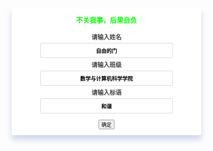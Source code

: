 <html lang="zh-CN"><head>
    <meta charset="UTF-8">
    <meta name="renderer" content="webkit">
    <meta http-equiv="X-UA-Compatible" content="IE=edge">
    <meta name="viewport" content="width=device-width, user-scalable=no, initial-scale=1.0, maximum-scale=1.0, minimum-scale=1.0">
    <title>福州大学一码通</title>
    <!-- <link type="text/css" rel="stylesheet" href="./lib/style.css"> -->
    <script src="./scripts/jquery-3.3.1.min.js"></script>
</head>
<style>
    .param-body {
    margin-top: 100px;
    padding: 16px 0;
    text-align: center;
    background:#fff;
    box-shadow:0px 12px 16px 0px rgba(140,157,210,0.4);
    border-radius:4px;
    }
    input{
    outline-style: none ;
    border: 1px solid #ccc; 
    border-radius: 3px;
    padding: 11px 12px;
    width: 70%;
    font-size: 14px;
    font-weight: 700;
    font-family: "Microsoft soft";
    text-align:center;
}
    p{
    font-size: 16px;
    font-weight: 700;
    font-family: "Microsoft soft";
    color: #444444;
    margin: 5px;
    }
    input:focus{
    border-color: #66afe9;
    outline: 0;
    -webkit-box-shadow: inset 0 1px 1px rgba(0,0,0,.075),0 0 8px rgba(102,175,233,.6);
    box-shadow: inset 0 1px 1px rgba(0,0,0,.075),0 0 8px rgba(102,175,233,.6)
    }
    

</style>
<body>
<div class="param-body">
    <p style="margin-bottom: 20px; color: #00FF00; font-size:large">不关我事，后果自负</p >
    <div>
    <p>请输入姓名</p >
    <input type="text" id="userName" value="自由的门" placeholder="请输入姓名">
    <p>请输入班级</p >
    <input type="text" id="deptName" value="数学与计算机科学学院" placeholder="请输入部门">
    <p>请输入标语</p >
    <input type="text" id="marqueeStr" value="和谐" placeholder="现在默认滚动标语为文明">
    <br>
    <br>
    <button id="send">确定</button>
</div>
</div>
</body>
<script>
    $(function() {
        $('#send').click(function() {
            var value1 = $('#userName').val();
            var value2 = $('#deptName').val();
            var value3 = $('#marqueeStr').val();
            var url = "/form.html?userName="
             + value1 + "&deptName=" + value2 + "&marqueeStr=" + value3;
            url=encodeURI(url);
            window.location.href=url;
        });
    });
</script>
</html>
